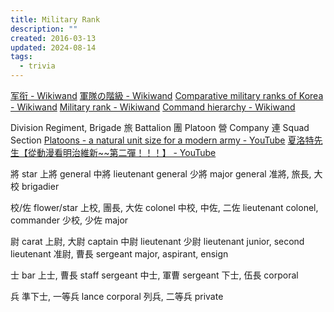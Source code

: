 ```yaml
---
title: Military Rank
description: ""
created: 2016-03-13
updated: 2024-08-14
tags:
  - trivia
---
```


[军衔 - Wikiwand](https://omni.wikiwand.com/zh/军衔)
[軍隊の階級 - Wikiwand](https://omni.wikiwand.com/ja/軍隊の階級)
[Comparative military ranks of Korea - Wikiwand](https://omni.wikiwand.com/en/Comparative_military_ranks_of_Korea)
[Military rank - Wikiwand](https://omni.wikiwand.com/en/Military_rank#/Warrant_officers)
[Command hierarchy - Wikiwand](https://omni.wikiwand.com/en/Command_hierarchy#/Chain_of_command)

Division
Regiment, Brigade 旅
Battalion 團
Platoon 營
Company 連
Squad Section
[Platoons - a natural unit size for a modern army - YouTube](https://www.youtube.com/watch?v=a15gihWu1SM)
[夏洛特先生【從動漫看明治維新~~第二彈！！！】 - YouTube](https://www.youtube.com/watch?v=7c52Gihxx7U)

將 star
上將 general
中將 lieutenant general
少將 major general
准將, 旅長, 大校 brigadier

校/佐 flower/star
上校, 團長, 大佐 colonel
中校, 中佐, 二佐 lieutenant colonel, commander
少校, 少佐 major

尉 carat
上尉, 大尉 captain
中尉 lieutenant
少尉 lieutenant junior, second lieutenant
准尉, 曹長 sergeant major, aspirant, ensign

士 bar
上士, 曹長 staff sergeant
中士, 軍曹 sergeant
下士, 伍長 corporal

兵
準下士, 一等兵 lance corporal
列兵, 二等兵 private
